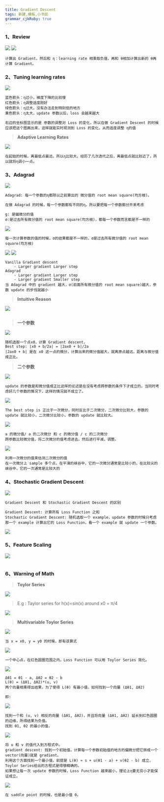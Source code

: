 ```yaml
---
title: Gradient Descent
tags: 新建,模板,小书匠
grammar_cjkRuby: true
---
```


### 1、Review
![](./images/1576720844875.png)
![](./images/1576721059408.png)
```
计算出 Gradient，然后和 η：learning rate 相乘取负值，再和 θ相加计算出新的 θ再计算 Gradient。
```

### 2、Tuning learning rates

![](./images/1576723706258.png)
```
蓝色箭头：η过小，梯度下降的比较慢
红色箭头：η调整适度刚好
绿色箭头：η过大，没有办法走到特别低的地方
黄色箭头：η太大，update 参数以后，loss 会越来越大

右边的坐标图显示的是 参数的调整对 Loss 的变化，所以在做 Gradient Descent 的时候应该把这个图画出来，这样就能实时观测到 Loss 的变化，从而适度调整 η的值
```
>**Adaptive Learning Rates**

![](./images/1576724189837.png)
```
在起始的时候，离最低点最远，所以η比较大，经历了几次迭代之后，离最低点就比较近了，所以就将η调小一点。
```
### 3、Adagrad

![](./images/1576733090794.png)
```
Adagrad: 每一个参数的η都除以之前算出的 微分值的 root mean square(均方根)。

在做 Adagrad 的时候，每一个参数都有不同的η，所以要把每一个参数都分开来考虑

g: 是偏微分的值
σ:是过去所有微分值的 root mean square(均方根)，都每一个参数而言都是不一样的
```
![](./images/1576744806116.png)
```
每一次计算参数的值的时候，σ的结果都是不一样的，σ是过去所有微分值的 root mean square(均方根)
```
![](./images/1576745334672.png)
![](./images/1576745826523.png)
```
Vanilla Gradient descent
	- Larger gradient Larger step
Adagrad
	- Larger gradient Larger step
	- Larger gradient Smaller step
当 Adagrad 中的 gradient 越大，σ(前面所有微分值的 root mean square)越大，参数 update 的步伐就越小
```
>**Intuitive Reason**

![](./images/1576746193310.png)
```

```
>**一个参数**

![](./images/1576746745976.png)
```
随机选取一个点x0，计算 Gradient descent，
Best step: |x0 + b/2a| = |2ax0 + b|/2a
|2ax0 + b| 是在 x0 这一点的微分，计算出来的微分值越大，就离原点越远，距离与微分值成正比。

```

>**二个参数**

![](./images/1576747134503.png)
```
update 的参数是和微分值成正比这样的论述是在没有考虑跨参数的条件下才成立的，当同时考虑好几个参数的情况下，这样的情况就不成立了。
```
![](./images/1576749812551.png)
```
The best step is 正比于一次微分，同时反比于二次微分，二次微分比较大，参数的 update 就比较小，二次微分比较小，参数的 update 就比较大。
```
![](./images/1576750021221.png)
```
a 的微分值/ a 的二次微分 和 c 的微分值 / c 的二次微分
跨参数比较微分值，将二次微分的值考虑进去，然后进行平减，调整。
```
![](./images/1576750613292.png)
```
利用一次微分的值来估测二次微分的值
在一次微分上 sample 多个点，在平滑的峡谷中，它的一次微分通常是比较小的，在比较尖的峡谷中，它的一次通常是比较大的
```
### 4、Stochastic Gradient Descent

![](./images/1576751651869.png)
```
Gradient Descent 和 Stochastic Gradient Descent 的区别

Gradient Descent: 计算所有 Loss Function 之和
Stochastic Gradient Descent: 随机选取一个 example，update 参数的时候只考虑那一个 example 计算出它的 Loss Function，看一个 example 就 update 一个参数。
```
![](./images/1576752030063.png)

### 5、Feature Scaling

![](./images/1576752569339.png)
```

```
### 6、Warning of Math


>**Toylor Series**

![](./images/1576753109538.png)

>E.g : Taylor series for h(x)=sin(x) around x0 = π/4

![](./images/1576758902160.png)

>**Multivariable Toylor Series**

![](./images/1576758855046.png)
```
当 x = x0, y = y0 的时候，即有该算式
```

![](./images/1576759684560.png)
```
一个中心点，在红色圆圈范围之内，Loss Function 可以用 Toylor Series 简化。
```
![](./images/1576759824126.png)
```
Δθ1 = θ1 - a, Δθ2 = θ2 - b
L(θ) = (Δθ1, Δθ2)*(u, v)
两个向量相乘得出结果，为了使得 L(θ) 有最小值，如何找到一个向量 (Δθ1, Δθ2)

即:
```
![](./images/1576760313059.png)
```
找到一个和 (u, v) 相反的向量 (Δθ1, Δθ2)，并且将向量 (Δθ1, Δθ2) 延长到红色圆圈的边缘，所得结果为负值。
找到 θ1, θ2 的最小的值，
```
![](./images/1576760560109.png)
```
将 u 和 v 的值代入到方程式中。
gradient descent: 找到一个初始值，计算每一个参数初始值的地方的偏微分把它排成一个 vector(向量)就是 gradient。
利用这个方面找到一个最小值，前提是 L(θ) ≈ s + u(θ1 - a) + v(θ2 - b) 成立，Toylor Series给出的方程式是得够精确的。
如果想让每一次 update 参数的时候，Loss Function 越来越小，理论上η要无穷小才能保证成立。
```
![](./images/1576761408957.png)
```
在 saddle point 的时候，也是最小值 0。
```
